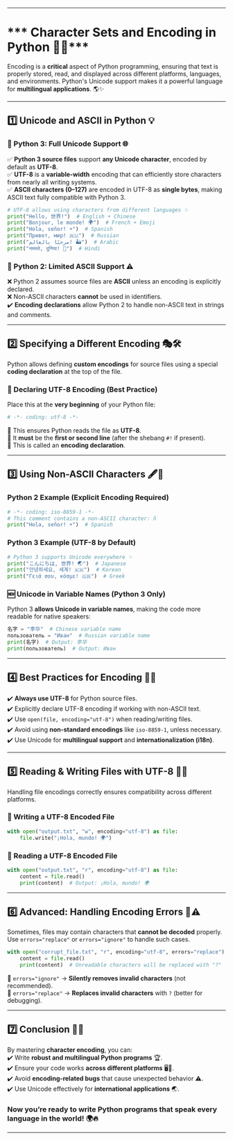 

---

# *** Character Sets and Encoding in Python 📜🔠***  
Encoding is a **critical** aspect of Python programming, ensuring that text is properly stored, read, and displayed across different platforms, languages, and environments. Python's Unicode support makes it a powerful language for **multilingual applications**. 🌎✨  

---

## **1️⃣ Unicode and ASCII in Python 💡**  

### **🔹 Python 3: Full Unicode Support 🌐**  
✅ **Python 3 source files** support **any Unicode character**, encoded by default as **UTF-8**.  
✅ **UTF-8** is a **variable-width** encoding that can efficiently store characters from nearly all writing systems.  
✅ **ASCII characters (0–127)** are encoded in UTF-8 as **single bytes**, making ASCII text fully compatible with Python 3.  

```python
# UTF-8 allows using characters from different languages ✨
print("Hello, 世界!")  # English + Chinese
print("Bonjour, le monde! 🌍")  # French + Emoji
print("Hola, señor! ☀️")  # Spanish
print("Привет, мир! 🇷🇺")  # Russian
print("مرحبًا بالعالم! 🏜️")  # Arabic
print("नमस्ते, दुनिया! 🙏")  # Hindi
```

### **🔸 Python 2: Limited ASCII Support ⚠️**  
❌ Python 2 assumes source files are **ASCII** unless an encoding is explicitly declared.  
❌ Non-ASCII characters **cannot** be used in identifiers.  
✔️ **Encoding declarations** allow Python 2 to handle non-ASCII text in strings and comments.

---

## **2️⃣ Specifying a Different Encoding 🎭🛠️**  
Python allows defining **custom encodings** for source files using a special **coding declaration** at the top of the file.

### **📝 Declaring UTF-8 Encoding (Best Practice)**
Place this at the **very beginning** of your Python file:
```python
# -*- coding: utf-8 -*-
```
🔹 This ensures Python reads the file as **UTF-8**.  
🔹 It **must** be the **first or second line** (after the shebang `#!` if present).  
🔹 This is called an **encoding declaration**.

---

## **3️⃣ Using Non-ASCII Characters 🖋️📝**  

### **Python 2 Example (Explicit Encoding Required)**
```python
# -*- coding: iso-8859-1 -*-
# This comment contains a non-ASCII character: ñ
print("Hola, señor! ☀️")  # Spanish
```

### **Python 3 Example (UTF-8 by Default)**
```python
# Python 3 supports Unicode everywhere ✨
print("こんにちは, 世界! 🌏")  # Japanese
print("안녕하세요, 세계! 🇰🇷")  # Korean
print("Γειά σου, κόσμε! 🇬🇷")  # Greek
```

### **🆕 Unicode in Variable Names (Python 3 Only)**
Python 3 **allows Unicode in variable names**, making the code more readable for native speakers:
```python
名字 = "李华"  # Chinese variable name
пользователь = "Иван"  # Russian variable name
print(名字)  # Output: 李华
print(пользователь)  # Output: Иван
```

---

## **4️⃣ Best Practices for Encoding 🚀🔧**  
✔️ **Always use UTF-8** for Python source files.  
✔️ Explicitly declare UTF-8 encoding if working with non-ASCII text.  
✔️ Use `open(file, encoding="utf-8")` when reading/writing files.  
✔️ Avoid using **non-standard encodings** like `iso-8859-1`, unless necessary.  
✔️ Use Unicode for **multilingual support** and **internationalization (i18n)**.

---

## **5️⃣ Reading & Writing Files with UTF-8 📂📝**  
Handling file encodings correctly ensures compatibility across different platforms.

### **📝 Writing a UTF-8 Encoded File**
```python
with open("output.txt", "w", encoding="utf-8") as file:
    file.write("¡Hola, mundo! 🌍")
```

### **📖 Reading a UTF-8 Encoded File**
```python
with open("output.txt", "r", encoding="utf-8") as file:
    content = file.read()
    print(content)  # Output: ¡Hola, mundo! 🌍
```

---

## **6️⃣ Advanced: Handling Encoding Errors 🚧⚠️**  
Sometimes, files may contain characters that **cannot be decoded** properly.  
Use `errors="replace"` or `errors="ignore"` to handle such cases.

```python
with open("corrupt_file.txt", "r", encoding="utf-8", errors="replace") as file:
    content = file.read()
    print(content)  # Unreadable characters will be replaced with "?"
```

🔹 `errors="ignore"` → **Silently removes invalid characters** (not recommended).  
🔹 `errors="replace"` → **Replaces invalid characters** with `?` (better for debugging).

---

## **7️⃣ Conclusion 🎯💡**  
By mastering **character encoding**, you can:  
✔️ Write **robust and multilingual Python programs** 🏆.  
✔️ Ensure your code works **across different platforms** 🖥️📱.  
✔️ Avoid **encoding-related bugs** that cause unexpected behavior ⚠️.  
✔️ Use Unicode effectively for **international applications** 🌏.

### **Now you’re ready to write Python programs that speak every language in the world! 🌍🔥**
---
